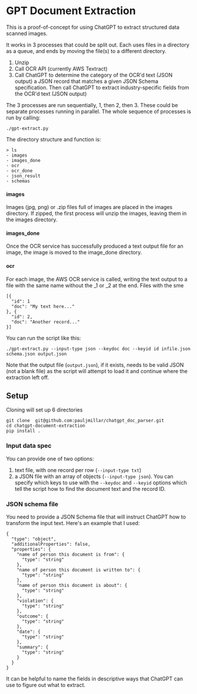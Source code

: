 # GPT Document Extraction

This is a proof-of-concept for using ChatGPT to extract structured data scanned images.

It works in 3 processes that could be split out. Each uses files in a directory as a queue, and ends by moving the file(s) to a different directory. 

1. Unzip
2. Call OCR API (currently AWS Textract)
3.  Call ChatGPT to determine the category of the OCR'd text (JSON output) a JSON record that matches a given JSON Schema specification. Then call ChatGPT to extract industry-specific fields from the OCR'd text (JSON output)

The 3 processes are run sequentially, 1, then 2, then 3.  These could be separate processes running in parallel. The whole sequence of processes is run by calling:

```
./gpt-extract.py 
```

The directory structure and function is:

```
> ls
- images
- images_done
- ocr
- ocr_done
- json_result
- schemas
```
#### images 
Images (jpg, png) or .zip files full of images are placed in the images directory.  If zipped, the first process will unzip the images, leaving them in the images directory.

#### images_done
Once the OCR service has successfully produced a text output file for an image, the image is moved to the image_done directory.

#### ocr
For each image, the AWS OCR service is called, writing the text output to a file with the same name without the _1 or _2 at the end.  Files with the sme

```
[{
  "id": 1
  "doc": "My text here..."
}, {
  "id": 2,
  "doc": "Another record..."
}]
```

You can run the script like this:

```
./gpt-extract.py --input-type json --keydoc doc --keyid id infile.json schema.json output.json
```

Note that the output file (`output.json`), if it exists, needs to be valid JSON (not a blank file) as the script will attempt to load it and continue where the extraction left off.

## Setup

Cloning will set up 6 directories
```
git clone  git@github.com:pauljmillar/chatgpt_doc_parser.git
cd chatgpt-document-extraction
pip install .
```

### Input data spec

You can provide one of two options:

1. text file, with one record per row (`--input-type txt`)
2. a JSON file with an array of objects (`--input-type json`). You can specify which keys to use with the `--keydoc` and `--keyid` options which tell the script how to find the document text and the record ID.

### JSON schema file

You need to provide a JSON Schema file that will instruct ChatGPT how to transform the input text. Here's an example that I used:

```
{
  "type": "object",
  "additionalProperties": false,
  "properties": {
    "name of person this document is from": {
      "type": "string"
    },
    "name of person this document is written to": {
      "type": "string"
    },
    "name of person this document is about": {
      "type": "string"
    },
    "violation": {
      "type": "string"
    },
    "outcome": {
      "type": "string"
    },
    "date": {
      "type": "string"
    },
    "summary": {
      "type": "string"
    }
  }
}
```

It can be helpful to name the fields in descriptive ways that ChatGPT can use to figure out what to extract.


[wrapper-main]: https://github.com/mmabrouk/chatgpt-wrapper
    "ChatGPT Wrapper - upstream version"

[playwright-setup]: https://playwright.dev/python/docs/library
    "Playwright - Getting Started"
